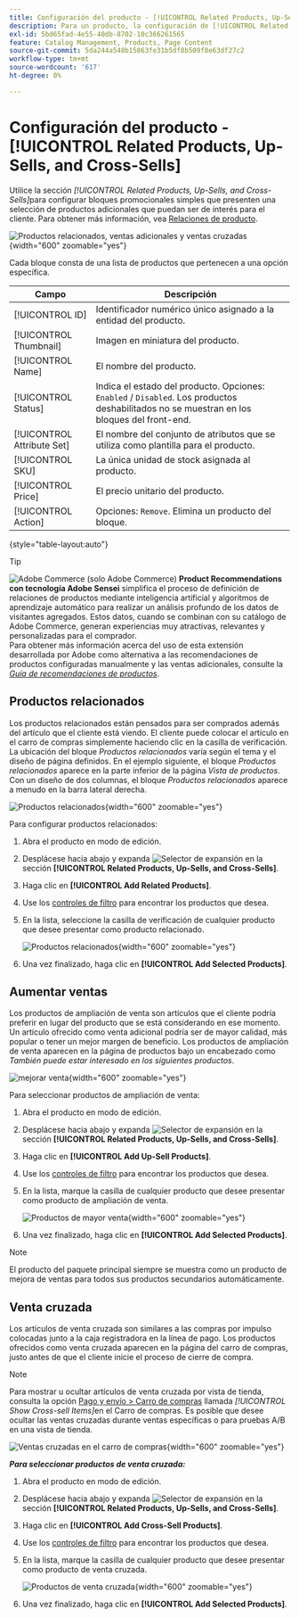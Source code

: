 ```yaml
---
title: Configuración del producto - [!UICONTROL Related Products, Up-Sells, and Cross-Sells]
description: Para un producto, la configuración de [!UICONTROL Related Products, Up-Sells, and Cross-Sells] define bloques promocionales simples en la página del producto que resaltan una selección de productos adicionales.
exl-id: 5bd65fad-4e55-40db-8702-10c366261565
feature: Catalog Management, Products, Page Content
source-git-commit: 5da244a548b15863fe31b5df8b509f8e63df27c2
workflow-type: tm+mt
source-wordcount: '617'
ht-degree: 0%

---
```


# Configuración del producto - [!UICONTROL Related Products, Up-Sells, and Cross-Sells]

Utilice la sección _[!UICONTROL Related Products, Up-Sells, and Cross-Sells]_&#x200B;para configurar bloques promocionales simples que presenten una selección de productos adicionales que puedan ser de interés para el cliente. Para obtener más información, vea [Relaciones de producto](../merchandising-promotions/product-relationships.md).

![Productos relacionados, ventas adicionales y ventas cruzadas](./assets/product-related-up-sell-cross-sell.png){width="600" zoomable="yes"}

Cada bloque consta de una lista de productos que pertenecen a una opción específica.

| Campo | Descripción |
|--- |--- |
| [!UICONTROL ID] | Identificador numérico único asignado a la entidad del producto. |
| [!UICONTROL Thumbnail] | Imagen en miniatura del producto. |
| [!UICONTROL Name] | El nombre del producto. |
| [!UICONTROL Status] | Indica el estado del producto. Opciones: `Enabled` / `Disabled`. Los productos deshabilitados no se muestran en los bloques del front-end. |
| [!UICONTROL Attribute Set] | El nombre del conjunto de atributos que se utiliza como plantilla para el producto. |
| [!UICONTROL SKU] | La única unidad de stock asignada al producto. |
| [!UICONTROL Price] | El precio unitario del producto. |
| [!UICONTROL Action] | Opciones: `Remove`. Elimina un producto del bloque. |

{style="table-layout:auto"}

>[!TIP]
>
>![Adobe Commerce](../assets/adobe-logo.svg) (solo Adobe Commerce) **Product Recommendations con tecnología Adobe Sensei** simplifica el proceso de definición de relaciones de productos mediante inteligencia artificial y algoritmos de aprendizaje automático para realizar un análisis profundo de los datos de visitantes agregados. Estos datos, cuando se combinan con su catálogo de Adobe Commerce, generan experiencias muy atractivas, relevantes y personalizadas para el comprador.
><br/>
>Para obtener más información acerca del uso de esta extensión desarrollada por Adobe como alternativa a las recomendaciones de productos configuradas manualmente y las ventas adicionales, consulte la _[Guía de recomendaciones de productos](https://experienceleague.adobe.com/docs/commerce/product-recommendations/guide-overview.html?lang=es)_.

## Productos relacionados

Los productos relacionados están pensados para ser comprados además del artículo que el cliente está viendo. El cliente puede colocar el artículo en el carro de compras simplemente haciendo clic en la casilla de verificación. La ubicación del bloque _Productos relacionados_ varía según el tema y el diseño de página definidos. En el ejemplo siguiente, el bloque _Productos relacionados_ aparece en la parte inferior de la página _Vista de productos_. Con un diseño de dos columnas, el bloque _Productos relacionados_ aparece a menudo en la barra lateral derecha.

![Productos relacionados](./assets/storefront-product-related-products.png){width="600" zoomable="yes"}

Para configurar productos relacionados:

1. Abra el producto en modo de edición.

1. Desplácese hacia abajo y expanda ![Selector de expansión](../assets/icon-display-expand.png) en la sección **[!UICONTROL Related Products, Up-Sells, and Cross-Sells]**.

1. Haga clic en **[!UICONTROL Add Related Products]**.

1. Use los [controles de filtro](../getting-started/admin-grid-controls.md) para encontrar los productos que desea.

1. En la lista, seleccione la casilla de verificación de cualquier producto que desee presentar como producto relacionado.

   ![Productos relacionados](./assets/products-related-add.png){width="600" zoomable="yes"}

1. Una vez finalizado, haga clic en **[!UICONTROL Add Selected Products]**.

## Aumentar ventas

Los productos de ampliación de venta son artículos que el cliente podría preferir en lugar del producto que se está considerando en ese momento. Un artículo ofrecido como venta adicional podría ser de mayor calidad, más popular o tener un mejor margen de beneficio. Los productos de ampliación de venta aparecen en la página de productos bajo un encabezado como _También puede estar interesado en los siguientes productos_.

![mejorar venta](./assets/storefront-product-upsell.png){width="600" zoomable="yes"}

Para seleccionar productos de ampliación de venta:

1. Abra el producto en modo de edición.

1. Desplácese hacia abajo y expanda ![Selector de expansión](../assets/icon-display-expand.png) en la sección **[!UICONTROL Related Products, Up-Sells, and Cross-Sells]**.

1. Haga clic en **[!UICONTROL Add Up-Sell Products]**.

1. Use los [controles de filtro](../getting-started/admin-grid-controls.md) para encontrar los productos que desea.

1. En la lista, marque la casilla de cualquier producto que desee presentar como producto de ampliación de venta.

   ![Productos de mayor venta](./assets/product-up-sell-add.png){width="600" zoomable="yes"}

1. Una vez finalizado, haga clic en **[!UICONTROL Add Selected Products]**.

>[!NOTE]
>
>El producto del paquete principal siempre se muestra como un producto de mejora de ventas para todos sus productos secundarios automáticamente.

## Venta cruzada

Los artículos de venta cruzada son similares a las compras por impulso colocadas junto a la caja registradora en la línea de pago. Los productos ofrecidos como venta cruzada aparecen en la página del carro de compras, justo antes de que el cliente inicie el proceso de cierre de compra.

>[!NOTE]
>
>Para mostrar u ocultar artículos de venta cruzada por vista de tienda, consulta la opción [Pago y envío > Carro de compras](../configuration-reference/sales/checkout.md) llamada _[!UICONTROL Show Cross-sell Items]_&#x200B;en el Carro de compras. Es posible que desee ocultar las ventas cruzadas durante ventas específicas o para pruebas A/B en una vista de tienda.

![Ventas cruzadas en el carro de compras](./assets/storefront-cart-cross-sells.png){width="600" zoomable="yes"}

**_Para seleccionar productos de venta cruzada:_**

1. Abra el producto en modo de edición.

1. Desplácese hacia abajo y expanda ![Selector de expansión](../assets/icon-display-expand.png) en la sección **[!UICONTROL Related Products, Up-Sells, and Cross-Sells]**.

1. Haga clic en **[!UICONTROL Add Cross-Sell Products]**.

1. Use los [controles de filtro](../getting-started/admin-grid-controls.md) para encontrar los productos que desea.

1. En la lista, marque la casilla de cualquier producto que desee presentar como producto de venta cruzada.

   ![Productos de venta cruzada](./assets/product-cross-sell-add.png){width="600" zoomable="yes"}

1. Una vez finalizado, haga clic en **[!UICONTROL Add Selected Products]**.
